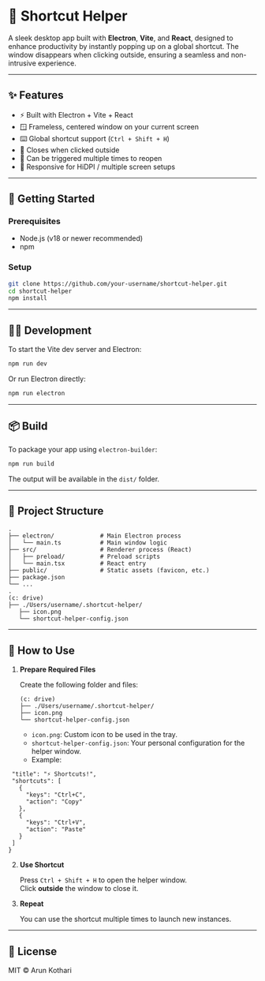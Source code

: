 # 🔗 Shortcut Helper

A sleek desktop app built with **Electron**, **Vite**, and **React**, designed to enhance productivity by instantly popping up on a global shortcut. The window disappears when clicking outside, ensuring a seamless and non-intrusive experience.

---

## ✨ Features

- ⚡ Built with Electron + Vite + React
- 🪟 Frameless, centered window on your current screen
- ⌨️ Global shortcut support (`Ctrl + Shift + H`)
- 🧽 Closes when clicked outside
- 🔄 Can be triggered multiple times to reopen
- 🎯 Responsive for HiDPI / multiple screen setups

---

## 🚀 Getting Started

### Prerequisites

- Node.js (v18 or newer recommended)
- npm

### Setup

```bash
git clone https://github.com/your-username/shortcut-helper.git
cd shortcut-helper
npm install
```

---

## 👨‍💻 Development

To start the Vite dev server and Electron:

```bash
npm run dev
```

Or run Electron directly:

```bash
npm run electron
```

---

## 📦 Build

To package your app using `electron-builder`:

```bash
npm run build
```

The output will be available in the `dist/` folder.

---

## 🧠 Project Structure

```
.
├── electron/             # Main Electron process
│   └── main.ts           # Main window logic
├── src/                  # Renderer process (React)
│   ├── preload/          # Preload scripts
│   └── main.tsx          # React entry
├── public/               # Static assets (favicon, etc.)
├── package.json
└── ...
.
(c: drive)
├── ./Users/username/.shortcut-helper/
   ├── icon.png
   └── shortcut-helper-config.json

```

---

## 🧩 How to Use

1. **Prepare Required Files**

   Create the following folder and files:

   ```
   (c: drive)
   ├── ./Users/username/.shortcut-helper/
   ├── icon.png
   └── shortcut-helper-config.json
   ```

   - `icon.png`: Custom icon to be used in the tray.
   - `shortcut-helper-config.json`: Your personal configuration for the helper window.
   - Example:
 ```{
  "title": "⚡ Shortcuts!",
  "shortcuts": [
    {
      "keys": "Ctrl+C",
      "action": "Copy"
    },
    {
      "keys": "Ctrl+V",
      "action": "Paste"
    }
  ]
}
```
     
2. **Use Shortcut**

   Press `Ctrl + Shift + H` to open the helper window.  
   Click **outside** the window to close it.

3. **Repeat**

   You can use the shortcut multiple times to launch new instances.

---

## 📄 License

MIT © Arun Kothari
```
